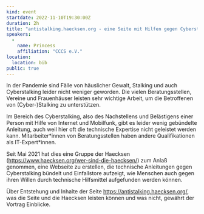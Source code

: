 ```yaml
---
kind: event
startdate: 2022-11-10T19:30:00Z
duration: 2h
title: "antistalking.haecksen.org - eine Seite mit Hilfen gegen Cyberstalking"
speakers:
  -
    name: Princess
    affiliation: "CCCS e.V."
location:
  location: bib
public: true
---
```

In der Pandemie sind Fälle von häuslicher Gewalt, Stalking und auch
Cyberstalking leider nicht weniger geworden.
Die vielen Beratungsstellen, Vereine und Frauenhäuser leisten sehr
wichtige Arbeit, um die Betroffenen von (Cyber-)Stalking zu
unterstützen.

Im Bereich des Cyberstalking, also des Nachstellens und Belästigens
einer Person mit Hilfe von Internet und Mobilfunk, gibt es leider wenig
gebündelte Anleitung, auch weil hier oft die technische Expertise nicht
geleistet werden kann. Mitarbeiter\*innen von Beratungsstellen haben
andere Qualifikationen als IT-Expert\*innen.

Seit Mai 2021 hat dies eine Gruppe der Haecksen
(https://www.haecksen.org/wer-sind-die-haecksen/)
zum Anlaß genommen, eine Webseite zu erstellen, die technische
Anleitungen gegen Cyberstalking bündelt und Einfallstore aufzeigt, wie
Menschen auch gegen ihren Willen durch technische Hilfsmittel
aufgefunden werden können.

Über Entstehung und Inhalte der Seite
https://antistalking.haecksen.org/,
was die Seite und die Haecksen leisten können und was nicht,
gewährt der Vortrag Einblicke.
